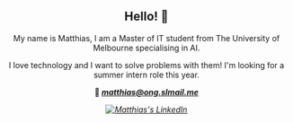 <article>
  <div align=center>
    <h1>Hello! 🍅</h1>
    <p>My name is Matthias, I am a Master of IT student from The University of Melbourne specialising in AI.</p>
    <p>I love technology and I want to solve problems with them! I'm looking for a summer intern role this year.</p>
    <p><strong>📧 <i><a align="center" href="mailto: matthias@ong.slmail.me">matthias@ong.slmail.me</a><i></strong><p/>
    <a href="https://www.linkedin.com/in/matthias-ongse/" target="_blank">
      <img src="https://img.shields.io/badge/LinkedIn-0077B5?style=for-the-badge&logo=linkedin&logoColor=white" alt="Matthias's LinkedIn"/>
    </a>
  </div>
  
</article>
      
<!--
### Hi there 👋
**matthias-ong/matthias-ong** is a ✨ _special_ ✨ repository because its `README.md` (this file) appears on your GitHub profile.

Here are some ideas to get you started:

- 🔭 I’m currently working on ...
- 🌱 I’m currently learning ...
- 👯 I’m looking to collaborate on ...
- 🤔 I’m looking for help with ...
- 💬 Ask me about ...
- 📫 How to reach me: ...
- 😄 Pronouns: ...
- ⚡ Fun fact: ...
-->
